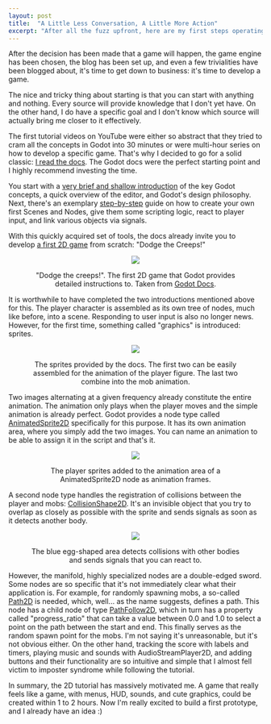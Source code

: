 ```yaml
---
layout: post
title:  "A Little Less Conversation, A Little More Action"
excerpt: "After all the fuzz upfront, here are my first steps operating the game engine and the scripting language underneath."
---
```


After the decision has been made that a game will happen, the game engine has been chosen, the blog has been set up, and
even a few trivialities have been blogged about, it's time to get down to business: it's time to develop a game.

The nice and tricky thing about starting is that you can start with anything and nothing. Every source will provide
knowledge that I don't yet have. On the other hand, I do have a specific goal and I don't know which source will
actually bring me closer to it effectively.

The first tutorial videos on YouTube were either so abstract that they tried to cram all the concepts in Godot into 30
minutes or were multi-hour series on how to develop a specific game. That's why I decided to go for a solid
classic: [I read the docs](https://docs.godotengine.org/en/stable/). The Godot docs were the perfect starting point and
I highly recommend investing the time.

You start with
a [very brief and shallow introduction](https://docs.godotengine.org/en/stable/getting_started/introduction/index.html)
of the key Godot concepts, a quick overview of the editor, and Godot's design philosophy. Next, there's an
exemplary [step-by-step](https://docs.godotengine.org/en/stable/getting_started/step_by_step/index.html) guide on how to
create your own first Scenes and Nodes, give them some scripting logic, react to player input, and link various objects
via signals.

With this quickly acquired set of tools, the docs already invite you to
develop [a first 2D game](https://docs.godotengine.org/en/stable/getting_started/first_2d_game/index.html) from
scratch: "Dodge the Creeps!"

<div style="text-align:center;">
    <figure>
        <p style="text-align:center;">
            <img  src="{{site.baseurl}}/assets/images/2023-03/dodge_preview.gif">
        </p>
        <figcaption>"Dodge the creeps!". The first 2D game that Godot provides detailed instructions to. Taken from <a href="https://docs.godotengine.org/en/stable/getting_started/first_2d_game/index.html">Godot Docs</a>. </figcaption>
    </figure>   
</div>


It is worthwhile to have completed the two introductions mentioned above for this. The player character is assembled as its own tree of nodes, much like before, into a scene. Responding to user input is also no longer news. However, for the first time, something called "graphics" is introduced: sprites.

<div style="text-align:center;">
    <figure>
        <p style="text-align:center;">
            <img  src="{{site.baseurl}}/assets/images/2023-03/2d_tutorial_assets.png">
        </p>
        <figcaption>The sprites provided by the docs. The first two can be easily assembled for the animation of the player figure. The last two combine into the mob animation.</figcaption>
    </figure>   
</div>

Two images alternating at a given frequency already constitute the entire animation. The animation only plays when the player moves and the simple animation is already perfect. Godot provides a node type called [AnimatedSprite2D](https://docs.godotengine.org/en/stable/classes/class_animatedsprite2d.html) specifically for this purpose. It has its own animation area, where you simply add the two images. You can name an animation to be able to assign it in the script and that's it.

<div style="text-align:center;">
    <figure>
        <p style="text-align:center;">
            <img  src="{{site.baseurl}}/assets/images/2023-03/animated_player.png">
        </p>
        <figcaption>The player sprites added to the animation area of a AnimatedSprite2D node as animation frames.</figcaption>
    </figure>   
</div>

A second node type handles the registration of collisions between the player and mobs: [CollisionShape2D](https://docs.godotengine.org/en/stable/classes/class_collisionshape2d.html). It's an invisible object that you try to overlap as closely as possible with the sprite and sends signals as soon as it detects another body.

<div style="text-align:center;">
    <figure>
        <p style="text-align:center;">
            <img  src="{{site.baseurl}}/assets/images/2023-03/collision_shape.png" style="max-height: 250px;">
        </p>
        <figcaption>The blue egg-shaped area detects collisions with other bodies and sends signals that you can react to.</figcaption>
    </figure>   
</div>

However, the manifold, highly specialized nodes are a double-edged sword. Some nodes are so specific that it's not immediately clear what their application is. For example, for randomly spawning mobs, a so-called [Path2D](https://docs.godotengine.org/en/stable/classes/class_path2d.html) is needed, which, well... as the name suggests, defines a path. This node has a child node of type [PathFollow2D](https://docs.godotengine.org/en/stable/classes/class_pathfollow2d.html), which in turn has a property called "progress_ratio" that can take a value between 0.0 and 1.0 to select a point on the path between the start and end. This finally serves as the random spawn point for the mobs. I'm not saying it's unreasonable, but it's not obvious either. On the other hand, tracking the score with labels and timers, playing music and sounds with AudioStreamPlayer2D, and adding buttons and their functionality are so intuitive and simple that I almost fell victim to imposter syndrome while following the tutorial.

In summary, the 2D tutorial has massively motivated me. A game that really feels like a game, with menus, HUD, sounds, and cute graphics, could be created within 1 to 2 hours. Now I'm really excited to build a first prototype, and I already have an idea :)

